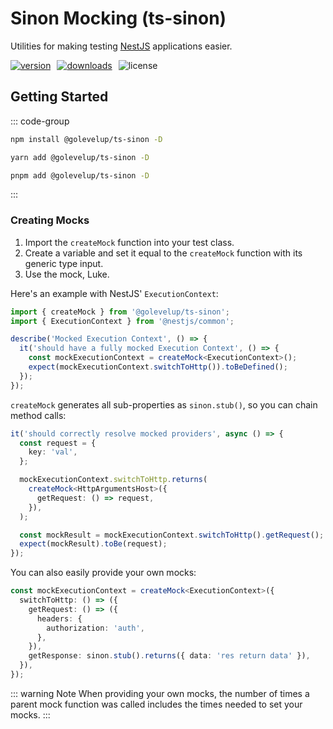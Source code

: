 # Sinon Mocking (ts-sinon)

Utilities for making testing [NestJS](https://docs.nestjs.com) applications easier.

<div style="display: flex; gap: 10px;">
<a href="https://www.npmjs.com/package/@golevelup/ts-sinon"><img src="https://img.shields.io/npm/v/@golevelup/ts-sinon.svg?style=flat" alt="version" /></a>
<a href="https://www.npmjs.com/package/@golevelup/ts-sinon"><img alt="downloads" src="https://img.shields.io/npm/dt/@golevelup/ts-sinon.svg?style=flat"></a>
<img alt="license" src="https://img.shields.io/npm/l/@golevelup/ts-sinon.svg">
</div>

## Getting Started

::: code-group

```bash [npm]
npm install @golevelup/ts-sinon -D
```

```bash [yarn]
yarn add @golevelup/ts-sinon -D
```

```bash [pnpm]
pnpm add @golevelup/ts-sinon -D
```

:::

### Creating Mocks

1. Import the `createMock` function into your test class.
2. Create a variable and set it equal to the `createMock` function with its generic type input.
3. Use the mock, Luke.

Here's an example with NestJS' `ExecutionContext`:

```ts
import { createMock } from '@golevelup/ts-sinon';
import { ExecutionContext } from '@nestjs/common';

describe('Mocked Execution Context', () => {
  it('should have a fully mocked Execution Context', () => {
    const mockExecutionContext = createMock<ExecutionContext>();
    expect(mockExecutionContext.switchToHttp()).toBeDefined();
  });
});
```

`createMock` generates all sub-properties as `sinon.stub()`, so you can chain method calls:

```ts
it('should correctly resolve mocked providers', async () => {
  const request = {
    key: 'val',
  };

  mockExecutionContext.switchToHttp.returns(
    createMock<HttpArgumentsHost>({
      getRequest: () => request,
    }),
  );

  const mockResult = mockExecutionContext.switchToHttp().getRequest();
  expect(mockResult).toBe(request);
});
```

You can also easily provide your own mocks:

```ts
const mockExecutionContext = createMock<ExecutionContext>({
  switchToHttp: () => ({
    getRequest: () => ({
      headers: {
        authorization: 'auth',
      },
    }),
    getResponse: sinon.stub().returns({ data: 'res return data' }),
  }),
});
```

::: warning Note
When providing your own mocks, the number of times a parent mock function was called includes the times needed to set your mocks.
:::
